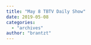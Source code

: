```yaml
---
title: "May 8 TBTV Daily Show"
date: 2019-05-08
categories: 
  - "archives"
author: "brantzt"
---
```



